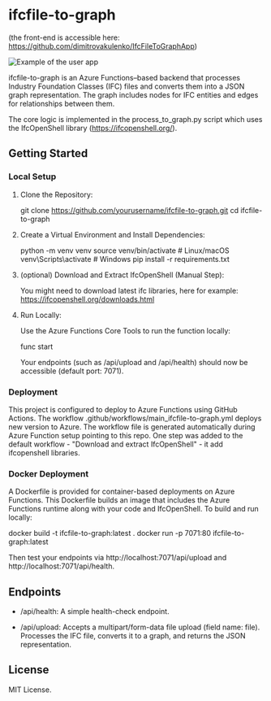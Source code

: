 # ifcfile-to-graph

(the front-end is accessible here: https://github.com/dimitrovakulenko/IfcFileToGraphApp)

![Example of the user app](https://raw.githubusercontent.com/dimitrovakulenko/IfcFileToGraphApp/main/.assets/ifc_as_graph_showcase.gif)

ifcfile-to-graph is an Azure Functions–based backend that processes Industry Foundation Classes (IFC) files and converts them into a JSON graph representation. 
The graph includes nodes for IFC entities and edges for relationships between them. 

The core logic is implemented in the process_to_graph.py script which uses the IfcOpenShell library (https://ifcopenshell.org/).

## Getting Started

### Local Setup

1. Clone the Repository:

   git clone https://github.com/yourusername/ifcfile-to-graph.git
   cd ifcfile-to-graph

2. Create a Virtual Environment and Install Dependencies:

   python -m venv venv
   source venv/bin/activate  # Linux/macOS
   venv\Scripts\activate     # Windows
   pip install -r requirements.txt

3. (optional) Download and Extract IfcOpenShell (Manual Step):

   You might need to download latest ifc libraries, here for example: https://ifcopenshell.org/downloads.html

4. Run Locally:

   Use the Azure Functions Core Tools to run the function locally:

   func start

   Your endpoints (such as /api/upload and /api/health) should now be accessible (default port: 7071).

### Deployment

This project is configured to deploy to Azure Functions using GitHub Actions. 
The workflow .github/workflows/main_ifcfile-to-graph.yml deploys new version to Azure.
The workflow file is generated automatically during Azure Function setup pointing to this repo.
One step was added to the default workflow - "Download and extract IfcOpenShell" - it add ifcopenshell libraries.

### Docker Deployment

A Dockerfile is provided for container-based deployments on Azure Functions. This Dockerfile builds an image that includes the Azure Functions runtime along with your code and IfcOpenShell. To build and run locally:

   docker build -t ifcfile-to-graph:latest .
   docker run -p 7071:80 ifcfile-to-graph:latest

Then test your endpoints via http://localhost:7071/api/upload and http://localhost:7071/api/health.

## Endpoints

- /api/health:
  A simple health-check endpoint.

- /api/upload:
  Accepts a multipart/form-data file upload (field name: file). Processes the IFC file, converts it to a graph, and returns the JSON representation.

## License

MIT License.
